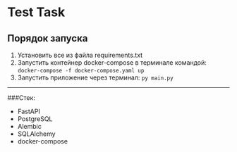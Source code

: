 # Test Task

## Порядок запуска
1. Установить все из файла requirements.txt
2. Запустить контейнер docker-compose в терминале командой:
`docker-compose -f docker-compose.yaml up`
3. Запустить приложение через терминал: `py main.py`

***
###Стек:

 - FastAPI
 - PostgreSQL 
 - Alembic 
 - SQLAlchemy 
 - docker-compose